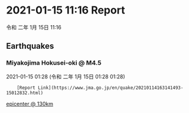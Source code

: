 # 2021-01-15 11:16 Report
令和 二年 1月 15日 11:16

## Earthquakes
### Miyakojima Hokusei-oki @ M4.5
2021-01-15 01:28 (令和 二年 1月 15日 01:28 01:28)
  
        [Report Link](https://www.jma.go.jp/en/quake/20210114163141493-15012832.html)  
[epicenter @ 130km](https://www.google.com/maps/place/25°18'00%22+124°18'00%22/@25.3,124.3,17z/data=!3m1!4b1!4m5!3m4!1s0x0:0x0!8m2!3d25.3!4d124.3)